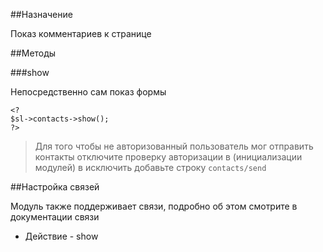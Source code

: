 ##Назначение

Показ комментариев к странице

##Методы

###show

Непосредственно сам показ формы

    <?
    $sl->contacts->show();
    ?>

>Для того чтобы не авторизованный пользователь мог отправить контакты отключите проверку авторизации в (инициализации модулей) в исключить добавьте строку ```contacts/send```

##Настройка связей

Модуль также поддерживает связи, подробно об этом смотрите в документации связи 

- Действие - show